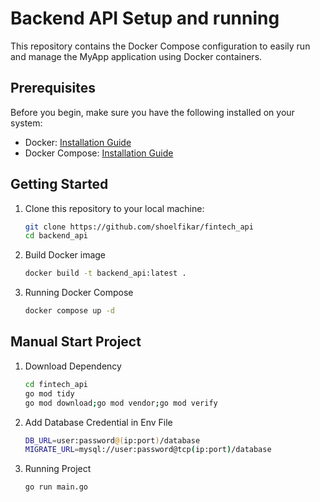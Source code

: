 # Backend API Setup and running

This repository contains the Docker Compose configuration to easily run and manage the MyApp application using Docker containers.

## Prerequisites

Before you begin, make sure you have the following installed on your system:

- Docker: [Installation Guide](https://docs.docker.com/get-docker/)
- Docker Compose: [Installation Guide](https://docs.docker.com/compose/install/)

## Getting Started

1. Clone this repository to your local machine:

   ```bash
   git clone https://github.com/shoelfikar/fintech_api
   cd backend_api

2. Build Docker image

   ```bash
   docker build -t backend_api:latest .

3. Running Docker Compose
    ```bash
    docker compose up -d

## Manual Start Project
1. Download Dependency

   ```bash
   cd fintech_api
   go mod tidy
   go mod download;go mod vendor;go mod verify

2. Add Database Credential in Env File

   ```bash
   DB_URL=user:password@(ip:port)/database
   MIGRATE_URL=mysql://user:password@tcp(ip:port)/database

3. Running Project
    ```bash
    go run main.go
